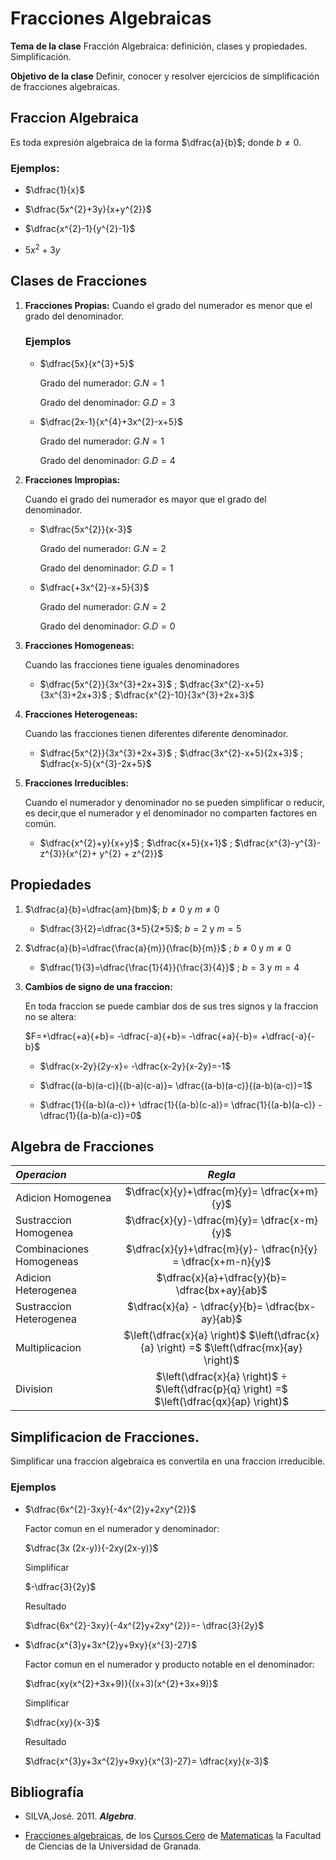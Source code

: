 # Fracciones Algebraicas

**Tema de la clase** Fracción Algebraica: definición, clases y propiedades. Simplificación.    

**Objetivo de la clase**   Definir, conocer y resolver ejercicios de simplificación de fracciones algebraicas. 


##  Fraccion Algebraica

 Es toda expresión algebraica de la forma $\dfrac{a}{b}$; donde $b≠0$.

 ### Ejemplos:

 - $\dfrac{1}{x}$

 - $\dfrac{5x^{2}+3y}{x+y^{2}}$

 - $\dfrac{x^{2}-1}{y^{2}-1}$

 - $5x^{2}+3y$

 ## Clases de Fracciones

 1. **Fracciones Propias:**
    Cuando el grado del numerador es menor que el grado del denominador.

    ### Ejemplos 

    - $\dfrac{5x}{x^{3}+5}$

        Grado del numerador: $G.N=1$

        Grado del denominador: $G.D=3$


    - $\dfrac{2x-1}{x^{4}+3x^{2}-x+5}$

        Grado del numerador: $G.N=1$

        Grado del denominador: $G.D=4$


2. **Fracciones Impropias:**

    Cuando el grado del numerador es mayor que el grado del denominador.

    - $\dfrac{5x^{2}}{x-3}$

        Grado del numerador: $G.N=2$

        Grado del denominador: $G.D=1$


    - $\dfrac{+3x^{2}-x+5}{3}$


        Grado del numerador: $G.N=2$

        Grado del denominador: $G.D=0$


3. **Fracciones Homogeneas:**

    Cuando las fracciones tiene iguales denominadores

    - $\dfrac{5x^{2}}{3x^{3}+2x+3}$ ; $\dfrac{3x^{2}-x+5}{3x^{3}+2x+3}$ ; $\dfrac{x^{2}-10}{3x^{3}+2x+3}$

        
4. **Fracciones Heterogeneas:**

    Cuando las fracciones tienen diferentes diferente denominador.

    - $\dfrac{5x^{2}}{3x^{3}+2x+3}$ ; $\dfrac{3x^{2}-x+5}{2x+3}$ ; $\dfrac{x-5}{x^{3}-2x+5}$

5. **Fracciones Irreducibles:**

    Cuando el numerador y denominador no se pueden simplificar o reducir, es decir,que el numerador y el denominador no comparten factores en común. 

    - $\dfrac{x^{2}+y}{x+y}$ ; $\dfrac{x+5}{x+1}$ ; $\dfrac{x^{3}-y^{3}- z^{3}}{x^{2}+ y^{2} + z^{2}}$

## Propiedades

1. $\dfrac{a}{b}=\dfrac{am}{bm}$; $b≠0$ y $m≠0$

    - $\dfrac{3}{2}=\dfrac{3*5}{2*5}$; $b=2$ y $m=5$


2. $\dfrac{a}{b}=\dfrac{\frac{a}{m}}{\frac{b}{m}}$ ;  $b≠0$ y $m≠0$

    - $\dfrac{1}{3}=\dfrac{\frac{1}{4}}{\frac{3}{4}}$ ;  $b=3$ y $m=4$

3. **Cambios de signo de una fraccion:**

     En toda fraccion se puede cambiar dos de sus tres signos y la fraccion no se altera: 

    $F=+\dfrac{+a}{+b}= -\dfrac{-a}{+b}= -\dfrac{+a}{-b}= +\dfrac{-a}{-b}$

    - $\dfrac{x-2y}{2y-x}= -\dfrac{x-2y}{x-2y}=-1$


    - $\dfrac{(a-b)(a-c)}{(b-a)(c-a)}= \dfrac{(a-b)(a-c)}{(a-b)(a-c)}=1$


    - $\dfrac{1}{(a-b)(a-c)}+ \dfrac{1}{(a-b)(c-a)}= \dfrac{1}{(a-b)(a-c)} -  \dfrac{1}{(a-b)(a-c)}=0$

## Algebra de Fracciones 

|**$Operacion$**| **$Regla$**|
|:----|:----:|
|Adicion Homogenea|  $\dfrac{x}{y}+\dfrac{m}{y}= \dfrac{x+m}{y}$|
|Sustraccion Homogenea|  $\dfrac{x}{y}-\dfrac{m}{y}= \dfrac{x-m}{y}$|
|Combinaciones Homogeneas|  $\dfrac{x}{y}+\dfrac{m}{y}- \dfrac{n}{y} = \dfrac{x+m-n}{y}$|
|Adicion Heterogenea| $\dfrac{x}{a}+\dfrac{y}{b}= \dfrac{bx+ay}{ab}$|
|Sustraccion Heterogenea| $\dfrac{x}{a} - \dfrac{y}{b}= \dfrac{bx-ay}{ab}$|
|Multiplicacion|$\left(\dfrac{x}{a} \right)$ $\left(\dfrac{x}{a} \right) =$ $\left(\dfrac{mx}{ay} \right)$|
|Division|$\left(\dfrac{x}{a} \right)$ ÷ $\left(\dfrac{p}{q} \right) =$ $\left(\dfrac{qx}{ap} \right)$|

## Simplificacion de Fracciones.

Simplificar una fraccion algebraica es convertila en una fraccion  irreducible.

### Ejemplos

- $\dfrac{6x^{2}-3xy}{-4x^{2}y+2xy^{2}}$

    Factor comun en el numerador y denominador:

    $\dfrac{3x (2x-y)}{-2xy(2x-y)}$

    Simplificar 

    $-\dfrac{3}{2y}$

    Resultado 

    $\dfrac{6x^{2}-3xy}{-4x^{2}y+2xy^{2}}=- \dfrac{3}{2y}$


-  $\dfrac{x^{3}y+3x^{2}y+9xy}{x^{3}-27}$


    Factor comun en el numerador y  producto notable en el denominador:

    $\dfrac{xy(x^{2}+3x+9)}{(x+3)(x^{2}+3x+9)}$

    Simplificar 

    $\dfrac{xy}{x-3}$

    Resultado 

    $\dfrac{x^{3}y+3x^{2}y+9xy}{x^{3}-27}= \dfrac{xy}{x-3}$



## Bibliografía

- SILVA,José. 2011. ***Algebra***.

- [Fracciones algebraicas](https://cursos-0-fc-ugr.github.io/Matematicas/01-fracciones_algebraicas.html), de los [Cursos Cero](https://cursos-0-fc-ugr.github.io/) de [Matematicas](https://cursos-0-fc-ugr.github.io/Matematicas/)  la Facultad de Ciencias de la Universidad de Granada.


































